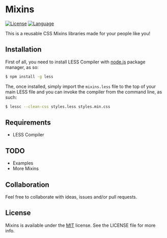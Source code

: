 # Mixins

[![License](https://img.shields.io/github/license/rockbarato/Mixins.svg)](http://opensource.org/licenses/MIT)
[![Language](https://img.shields.io/badge/LESS-1E3460.svg)](https://github.com/rockbarato/Mixins)

This is a reusable CSS Mixins libraries made for your people like you!

## Installation

First of all, you need to install LESS Compiler with [node.js](https://nodejs.org/) package manager, as so:

```bash
$ npm install -g less
```

The, once installed, simply import the `mixins.less` file to the top of your main LESS file and you can invoke  the compiler from the command line, as such:

```bash
$ lessc --clean-css styles.less styles.min.css
```

## Requirements

* LESS Compiler

## TODO

* Examples
* More Mixins

## Collaboration

Feel free to collaborate with ideas, issues and/or pull requests.

## License
Mixins is available under the [MIT](http://opensource.org/licenses/MIT) license. See the LICENSE file for more info.